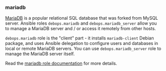 ### mariadb

[MariaDB](https://en.wikipedia.org/wiki/Mariadb) is a popular relational
SQL database that was forked from MySQL server. Ansible roles
`debops.mariadb` and `debops.mariadb_server` allow you to manage a
MariaDB server and / or access it remotely from other hosts.

`debops.mariadb` role is the "client" part - it installs
`mariadb-client` Debian package, and uses Ansible delegation to
configure users and databases in local or remote MariaDB servers. You
can use `debops.mariadb_server` role to manage the MariaDB server
itself.

Read the [mariadb role documentation](https://docs.debops.org/en/master/ansible/roles/mariadb/) for more details.
